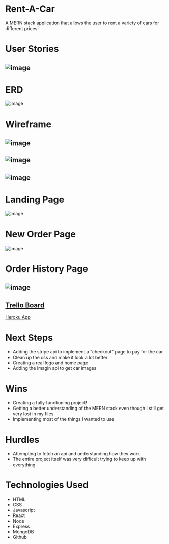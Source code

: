 # Rent-A-Car
A MERN stack application that allows the user to rent a variety of cars for different prices!
# User Stories
![image](https://i.imgur.com/k2Zp7IG.png)
-
# ERD
![image](https://i.imgur.com/W3DxrbE.png)
# Wireframe
![image](https://i.imgur.com/pPRzeVE.png)
-
![image](https://i.imgur.com/wxHVp4H.png)
-
![image](https://i.imgur.com/N0Ly15j.png)
-
# Landing Page
![image](https://i.imgur.com/DKvtkXx.png)
# New Order Page
![image](https://i.imgur.com/Vy4np7d.png)
# Order History Page
![image](https://i.imgur.com/YurqE2u.png)
-
<a href="https://trello.com/b/xvJKmlV1/project-4">Trello Board</a>
-
<a href="https://project-4-sei.herokuapp.com/orders/new">Heroku App</a>
# Next Steps
<ul>
  <li> Adding the stripe api to implement a "checkout" page to pay for the car</li>
  <li> Clean up the css and make it look a lot better</li>
  <li> Creating a real logo and home page </li>
  <li> Adding the imagin api to get car images </li>
</ul>
 
 # Wins
<ul>
  <li> Creating a fully functioning project!
  <li> Getting a better understanding of the MERN stack even though I still get very lost in my files
  <li> Implementing most of the things I wanted to use
</ul>

# Hurdles
<ul>
  <li> Attempting to fetch an api and understanding how they work
  <li> The entire project itself was very difficult trying to keep up with everything
</ul>

# Technologies Used
<ul>
  <li> HTML </li>
  <li> CSS </li>
  <li> Javascript </li>
  <li> React </li>
  <li> Node </li>
  <li> Express </li>
  <li> MongoDB </li>
  <li> Github </li>
